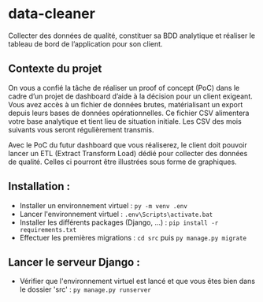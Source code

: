 # data-cleaner

Collecter des données de qualité, constituer sa BDD analytique et réaliser le tableau de bord de l’application pour son client.

## Contexte du projet
On vous a confié la tâche de réaliser un proof of concept (PoC) dans le cadre d’un projet de dashboard d’aide à la décision pour un client exigeant. Vous avez accès à un fichier de données brutes, matérialisant un export depuis leurs bases de données opérationnelles.
Ce fichier CSV alimentera votre base analytique et tient lieu de situation initiale. Les CSV des mois suivants vous seront régulièrement transmis.

Avec le PoC du futur dashboard que vous réaliserez, le client doit pouvoir lancer un ETL (Extract Transform Load) dédié pour collecter des données de qualité. Celles ci pourront être illustrées sous forme de graphiques.

## Installation :

- Installer un environnement virtuel : `py -m venv .env`
- Lancer l'environnement virtuel : `.env\Scripts\activate.bat`
- Installer les différents packages (Django, ...) : `pip install -r requirements.txt`
- Effectuer les premières migrations : `cd src` puis `py manage.py migrate`

## Lancer le serveur Django :

- Vérifier que l'environnement virtuel est lancé et que vous êtes bien dans le dossier 'src' : `py manage.py runserver`
